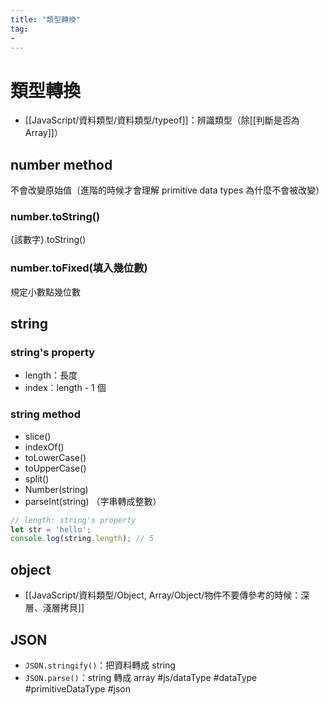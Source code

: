```yaml
---
title: "類型轉換"
tag: 
- 
---
```

# 類型轉換
- [[JavaScript/資料類型/資料類型/typeof]]：辨識類型（除[[判斷是否為 Array]]）
## number method
不會改變原始值（進階的時候才會理解 primitive data types 為什麼不會被改變）
### number.toString()
{該數字}.toString()
### number.toFixed(填入幾位數)
規定小數點幾位數

## string
### string's property
- length：長度
- index：length - 1 個
### string method
- slice()
- indexOf()
- toLowerCase()
- toUpperCase()
- split()
- Number(string)
- parseInt(string) （字串轉成整數）


```js
// length: string's property
let str = 'hello';
console.log(string.length); // 5


```

## object

- [[JavaScript/資料類型/Object, Array/Object/物件不要傳參考的時候：深層、淺層拷貝]]
## JSON
- `JSON.stringify()`：把資料轉成 string
- `JSON.parse()`：string 轉成 array
#js/dataType #dataType #primitiveDataType #json 


